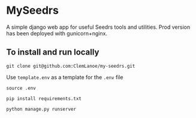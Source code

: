 # MySeedrs
A simple django web app for useful Seedrs tools and utilities. Prod version has been deployed with gunicorn+nginx. 

## To install and run locally 
`git clone git@github.com:ClemLanoe/my-seedrs.git`

Use `template.env` as a template for the `.env` file

`source .env`

`pip install requirements.txt`

`python manage.py runserver`
